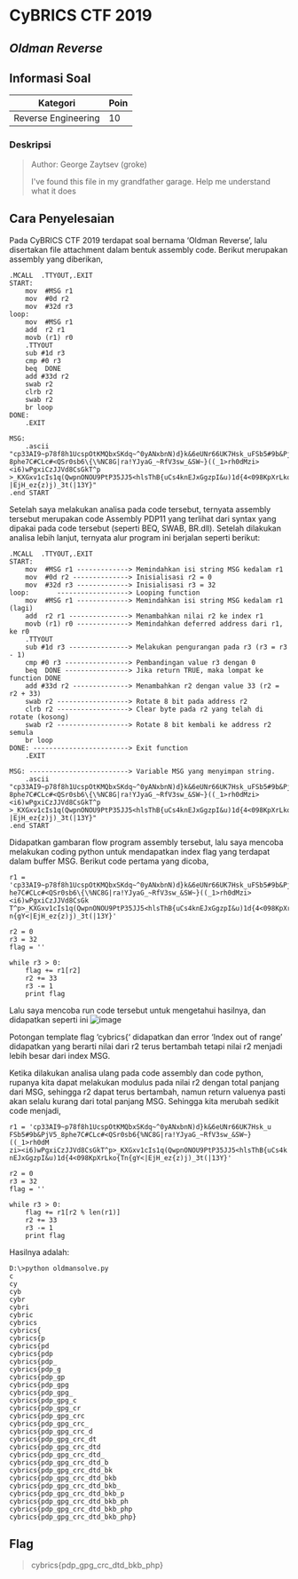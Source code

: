 # CyBRICS CTF 2019
## _Oldman Reverse_

## Informasi Soal
| Kategori | Poin |
| -------- | ---- |
| Reverse Engineering | 10 |
### Deskripsi
> Author: George Zaytsev (groke)
>
> I've found this file in my grandfather garage. Help me understand what it does

## Cara Penyelesaian
Pada CyBRICS CTF 2019 terdapat soal bernama ‘Oldman Reverse’, lalu disertakan file attachment dalam bentuk assembly code. Berikut merupakan assembly yang diberikan,
```
.MCALL  .TTYOUT,.EXIT
START:
    mov  #MSG r1 
    mov  #0d r2
    mov  #32d r3
loop:       
    mov  #MSG r1 
    add  r2 r1
    movb (r1) r0
    .TTYOUT
    sub #1d r3
    cmp #0 r3
    beq  DONE
    add #33d r2
    swab r2
    clrb r2
    swab r2    
    br loop
DONE: 
    .EXIT

MSG:
    .ascii "cp33AI9~p78f8h1UcspOtKMQbxSKdq~^0yANxbnN)d}k&6eUNr66UK7Hsk_uFSb5#9b&PjV5_
8phe7C#CLc#<QSr0sb6\{\%NC8G|ra!YJyaG_~RfV3sw_&SW~}((_1>rh0dMzi><i6)wPgxiCzJJVd8CsGkT^p
>_KXGxv1cIs1q(QwpnONOU9PtP35JJ5<hlsThB{uCs4knEJxGgzpI&u)1d{4<098KpXrLko{Tn{gY<
|EjH_ez{z)j)_3t(|13Y}"
.end START
```
Setelah saya melakukan analisa pada code tersebut, ternyata assembly tersebut merupakan code Assembly PDP11 yang terlihat dari syntax yang dipakai pada code tersebut (seperti BEQ, SWAB, BR.dll). Setelah dilakukan analisa lebih lanjut, ternyata alur program ini berjalan seperti berikut:
```
.MCALL  .TTYOUT,.EXIT
START:
    mov  #MSG r1 -------------> Memindahkan isi string MSG kedalam r1
    mov  #0d r2 --------------> Inisialisasi r2 = 0
    mov  #32d r3 -------------> Inisialisasi r3 = 32
loop:       ------------------> Looping function
    mov  #MSG r1 -------------> Memindahkan isi string MSG kedalam r1 (lagi)
    add  r2 r1 ---------------> Menambahkan nilai r2 ke index r1
    movb (r1) r0 -------------> Memindahkan deferred address dari r1, ke r0
    .TTYOUT
    sub #1d r3 ---------------> Melakukan pengurangan pada r3 (r3 = r3 - 1)
    cmp #0 r3 ----------------> Pembandingan value r3 dengan 0
    beq  DONE ----------------> Jika return TRUE, maka lompat ke function DONE
    add #33d r2 --------------> Menambahkan r2 dengan value 33 (r2 = r2 + 33)
    swab r2 ------------------> Rotate 8 bit pada address r2
    clrb r2 ------------------> Clear byte pada r2 yang telah di rotate (kosong)
    swab r2 ------------------> Rotate 8 bit kembali ke address r2 semula
    br loop
DONE: ------------------------> Exit function
    .EXIT

MSG: -------------------------> Variable MSG yang menyimpan string.
    .ascii "cp33AI9~p78f8h1UcspOtKMQbxSKdq~^0yANxbnN)d}k&6eUNr66UK7Hsk_uFSb5#9b&PjV5_
8phe7C#CLc#<QSr0sb6\{\%NC8G|ra!YJyaG_~RfV3sw_&SW~}((_1>rh0dMzi><i6)wPgxiCzJJVd8CsGkT^p
>_KXGxv1cIs1q(QwpnONOU9PtP35JJ5<hlsThB{uCs4knEJxGgzpI&u)1d{4<098KpXrLko{Tn{gY<
|EjH_ez{z)j)_3t(|13Y}"
.end START
```
Didapatkan gambaran flow program assembly tersebut, lalu saya mencoba melakukan coding python untuk mendapatkan index flag yang terdapat dalam buffer MSG. Berikut code pertama yang dicoba,
```
r1 = 'cp33AI9~p78f8h1UcspOtKMQbxSKdq~^0yANxbnN)d}k&6eUNr66UK7Hsk_uFSb5#9b&PjV5_8p
he7C#CLc#<QSr0sb6\{\%NC8G|ra!YJyaG_~RfV3sw_&SW~}((_1>rh0dMzi><i6)wPgxiCzJJVd8CsGk
T^p>_KXGxv1cIs1q(QwpnONOU9PtP35JJ5<hlsThB{uCs4knEJxGgzpI&u)1d{4<098KpXrLko{T
n{gY<|EjH_ez{z)j)_3t(|13Y}'

r2 = 0
r3 = 32
flag = ''

while r3 > 0:
    flag += r1[r2]
    r2 += 33
    r3 -= 1
    print flag
```
Lalu saya mencoba run code tersebut untuk mengetahui hasilnya, dan didapatkan seperti ini
![image](https://raw.githubusercontent.com/redspiracy/write-ups/master/CyBRICS%20CTF%202019/reverse-engineering/Oldman%20Reverse/screenshot/1.jpg)

Potongan template flag ‘cybrics{‘ didapatkan dan error ‘Index out of range’ didapatkan yang berarti nilai dari r2 terus bertambah tetapi nilai r2 menjadi lebih besar dari index MSG.

Ketika dilakukan analisa ulang pada code assembly dan code python, rupanya kita dapat melakukan modulus pada nilai r2 dengan total panjang dari MSG, sehingga r2 dapat terus bertambah, namun return valuenya pasti akan selalu kurang dari total panjang  MSG. Sehingga kita merubah sedikit code menjadi,
```
r1 = 'cp33AI9~p78f8h1UcspOtKMQbxSKdq~^0yANxbnN)d}k&6eUNr66UK7Hsk_u
FSb5#9b&PjV5_8phe7C#CLc#<QSr0sb6{%NC8G|ra!YJyaG_~RfV3sw_&SW~}((_1>rh0dM
zi><i6)wPgxiCzJJVd8CsGkT^p>_KXGxv1cIs1q(QwpnONOU9PtP35JJ5<hlsThB{uCs4k
nEJxGgzpI&u)1d{4<098KpXrLko{Tn{gY<|EjH_ez{z)j)_3t(|13Y}'

r2 = 0
r3 = 32
flag = ''

while r3 > 0:
    flag += r1[r2 % len(r1)]
    r2 += 33
    r3 -= 1
    print flag
```

Hasilnya adalah:
```
D:\>python oldmansolve.py
c
cy
cyb
cybr
cybri
cybric
cybrics
cybrics{
cybrics{p
cybrics{pd
cybrics{pdp
cybrics{pdp_
cybrics{pdp_g
cybrics{pdp_gp
cybrics{pdp_gpg
cybrics{pdp_gpg_
cybrics{pdp_gpg_c
cybrics{pdp_gpg_cr
cybrics{pdp_gpg_crc
cybrics{pdp_gpg_crc_
cybrics{pdp_gpg_crc_d
cybrics{pdp_gpg_crc_dt
cybrics{pdp_gpg_crc_dtd
cybrics{pdp_gpg_crc_dtd_
cybrics{pdp_gpg_crc_dtd_b
cybrics{pdp_gpg_crc_dtd_bk
cybrics{pdp_gpg_crc_dtd_bkb
cybrics{pdp_gpg_crc_dtd_bkb_
cybrics{pdp_gpg_crc_dtd_bkb_p
cybrics{pdp_gpg_crc_dtd_bkb_ph
cybrics{pdp_gpg_crc_dtd_bkb_php
cybrics{pdp_gpg_crc_dtd_bkb_php}
```

## Flag
> cybrics{pdp_gpg_crc_dtd_bkb_php}
